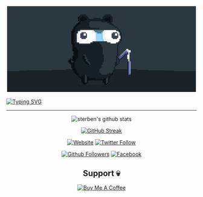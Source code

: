 <div align="center"><img src="img/ninja-large.gif" width="500px">
</div>

<!-- <div align="center"><img src="img/strbn2460px.jpg" width="550px">
</div> -->

<!-- <p align="center" style="margin: -20px 0 30px">
   <a href="https://twitter.com/schwrzstrbn" target="_blank" style='margin-right:10px'>
    <img align="center" src="https://cdn.jsdelivr.net/npm/simple-icons@3.0.1/icons/twitter.svg" alt="twitter" height="22px" width="22px" />
  </a>
  &nbsp;&nbsp;
  <a href="https://stackoverflow.com/users/11480951/schwarz-sterben" target="_blank" style='margin-right:10px'>
    <img align="center" src="https://cdn.jsdelivr.net/npm/simple-icons@3.0.1/icons/stackoverflow.svg" alt="stackoverflow" height="22px" width="22px" />
  </a>
  &nbsp;&nbsp;
  <a href="https://www.linkedin.com/in/schwrzstrbn" target="_blank" style='margin-right:10px'>
    <img align="center" src="https://cdn.jsdelivr.net/npm/simple-icons@3.0.1/icons/linkedin.svg" alt="linkedin" height="22px" width="22px" />
  </a>
  &nbsp;&nbsp;
  <a href="mailto:schwrzstrbn@gmail.com" target="_blank">
    <img align="center" src="https://cdn.jsdelivr.net/npm/simple-icons@3.0.1/icons/protonmail.svg" alt="email" height="22px" width="22px" />
  </a>
</p> -->

<!-- --- -->
<div>

<!-- [![Typing SVG](https://readme-typing-svg.herokuapp.com?font=Fira+Code&color=%23FFFFFF&size=28&lines=%23+su+sterben;%24+echo+%22Hi!+I'm+Sean%22;Hi!+I'm+Sean;%24+exit;%5BProcess+completed%5D)](https://git.io/typing-svg) -->

[![Typing SVG](https://readme-typing-svg.herokuapp.com?font=Fira+Code&color=%23FFFFFF&size=28&lines=%23+su+sterben;%24+cat+README.md;Hello!+I'm+Sean;%24+exit;%5BProcess+Completed%5D)](https://git.io/typing-svg)

</div>
<!--
<h1 align="center">
   Hi I'm Sean - aka <a href="https://seanmiranda.netlify.app" target="_blank">schwarz sterben</a> 💀
</h1>
-->
<hr/>

<div align="center">
<p align="center">

![sterben's github stats](https://github-readme-stats.vercel.app/api?username=schwrzstrbn&show_icons=true&theme=highcontrast&hide=stars&hide_border=true&bg_color=000000&title_color=FFFFFF&text_color=FFFFFF&icon_color=FFFFFF&count_private=true&include_all_commits=true)

[![GitHub Streak](https://github-readme-streak-stats.herokuapp.com?user=schwrzstrbn&theme=highcontrast&currStreakLabel=FFFFFF&fire=FFFFFF&ring=FFFFFF&border=000000)](https://git.io/streak-stats)

[![Website](https://img.shields.io/website?label=seanmiranda.com&style=for-the-badge&url=https%3A%2F%2Fseanmiranda.com&color=black&labelColor=black)](https://seanmiranda.com)
[![Twitter Follow](https://img.shields.io/twitter/follow/schwrzstrbn?color=black&logo=twitter&style=for-the-badge&labelColor=black)](https://twitter.com/intent/follow?original_referer=https%3A%2F%2Fgithub.com%2Fschwrzstrbn&screen_name=schwrzstrbn)
<!-- [![Website](https://img.shields.io/website?label=Facebook&style=for-the-badge&url=https%3A%2F%2Ffacebook.com/schwrzstrbn)](https://facebook.com/schwrzstrbn) -->
[![Github Followers](https://img.shields.io/github/followers/schwrzstrbn?style=for-the-badge&color=black&labelColor=black)](https://github.com/schwrzstrbn)
[![Facebook](https://img.shields.io/twitter/url?color=black&label=Facebook&style=for-the-badge&url=https%3A%2F%2Fwww.facebook.com%2Fschwrzstrbn&labelColor=black)](https://facebook.com/schwrzstrbn)
   
<h2 align="center">Support 💀</h2>
<a href="https://www.buymeacoffee.com/schwrzstrbn" target="_blank"><img src="https://cdn.buymeacoffee.com/buttons/default-black.png" alt="Buy Me A Coffee" height="41" width="174" background="black" color="white"></a>
</p>
</div>
<!--
[![sterben's GitHub stats](https://github-readme-stats.vercel.app/api?username=schwrzstrbn)](https://github.com/schwrzstrbn/github-readme-stats)
-->
<!--
## Connect with me:

[<img align="left" alt="seanmiranda.com" width="22px" src="https://raw.githubusercontent.com/iconic/open-iconic/master/svg/globe.svg" />][website]
[<img align="left" alt="schwrzstrbn | Twitter" width="22px" src="https://cdn.jsdelivr.net/npm/simple-icons@v3/icons/twitter.svg" />][twitter]
[<img align="left" alt="schwrzstrbn | LinkedIn" width="22px" src="https://cdn.jsdelivr.net/npm/simple-icons@v3/icons/linkedin.svg" />][linkedin]
[<img align="left" alt="schwrzstrbn | Instagram" width="22px" src="https://cdn.jsdelivr.net/npm/simple-icons@v3/icons/instagram.svg" />][instagram]
-->


<!--
<a href="https://www.buymeacoffee.com/schwrzstrbn" target="_blank"><img src="https://cdn.buymeacoffee.com/buttons/v2/default-black.png" alt="Buy Me A Coffee" style="height: 60px !important;width: 217px !important;" ></a>
-->

<!-- ### Languages and Tools:

[<img align="left" alt="Visual Studio Code" width="26px" src="https://raw.githubusercontent.com/github/explore/80688e429a7d4ef2fca1e82350fe8e3517d3494d/topics/visual-studio-code/visual-studio-code.png" />]
[<img align="left" alt="HTML5" width="26px" src="https://raw.githubusercontent.com/github/explore/80688e429a7d4ef2fca1e82350fe8e3517d3494d/topics/html/html.png" />]
[<img align="left" alt="CSS3" width="26px" src="https://raw.githubusercontent.com/github/explore/80688e429a7d4ef2fca1e82350fe8e3517d3494d/topics/css/css.png" />]
[<img align="left" alt="JavaScript" width="26px" src="https://raw.githubusercontent.com/github/explore/80688e429a7d4ef2fca1e82350fe8e3517d3494d/topics/javascript/javascript.png" />]
[<img align="left" alt="Git" width="26px" src="https://raw.githubusercontent.com/github/explore/80688e429a7d4ef2fca1e82350fe8e3517d3494d/topics/git/git.png" />]
[<img align="left" alt="GitHub" width="26px" src="https://raw.githubusercontent.com/github/explore/78df643247d429f6cc873026c0622819ad797942/topics/github/github.png" />]
[<img align="left" alt="Terminal" width="26px" src="https://raw.githubusercontent.com/github/explore/80688e429a7d4ef2fca1e82350fe8e3517d3494d/topics/terminal/terminal.png" />]

<br /> -->


<!--
**schwarz-sterben/schwarz-sterben** is a ✨ _special_ ✨ repository because its `README.md` (this file) appears on your GitHub profile.

Here are some ideas to get you started:

- 🔭 I’m currently working on ...
- 🌱 I’m currently learning ...
- 👯 I’m looking to collaborate on ...
- 🤔 I’m looking for help with ...
- 💬 Ask me about ...
- 📫 How to reach me: ...
- 😄 Pronouns: ...
- ⚡ Fun fact: ...
-->

[website]: https://seanmiranda.com
[twitter]: https://twitter.com/schwrzstrbn
[instagram]: https://instagram.com/schwrzstrbn
[linkedin]: https://linkedin.com/in/schwrzstrbn
